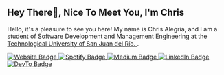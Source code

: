 <h2>Hey There👋, Nice To Meet You, I'm Chris</h2>

Hello, it's a pleasure to see you here! My name is Chris Alegria, and I am a student of Software Development and Management Engineering at the [Technological University of San Juan del Río.
](https://utsjr.edu.mx/).

<p>
  <a href="https://www.linkedin.com/in/christianalegriaruiz/">
    <img src="https://img.shields.io/badge/-ChrisAlegria-4E69C8?style=flat-square&amp;labelColor=4E69C8&amp;logo=LinkedIn&amp;link=https://ChrisAlegria" alt="Website Badge">
  </a> 
    <a href="https://open.spotify.com/user/21fdae4lll3yaxymukcfossty?si=3f5ea53b25504a81">
    <img src="https://img.shields.io/badge/-@☢XGamer484-1ED760?style=flat- square&amp;labelColor=fff&amp;logo=Spotify&amp;link=https://open.spotify.com/user/21fdae4lll3yaxymukcfossty?si=3f5ea53b25504a81" alt="Spotify Badge">
  </a>
  <a href="https://medium.com/@serbis">
    <img src="https://img.shields.io/badge/-@serbis-14c767?style=flat-square&amp;labelColor=14c767&amp;logo=Medium&amp;link=https://medium.com/@serbis" alt="Medium Badge">
  </a> 
  <a href="https://www.linkedin.com/in/serbis/">
    <img src="https://img.shields.io/badge/-@serbis-0077B5?style=flat-square&amp;labelColor=0077B5&amp;logo=LinkedIn&amp;link=https://www.linkedin.com/in/serbis/" alt="LinkedIn Badge">
  </a> 
  <a href="https://dev.to/spiderpig86">
    <img src="https://img.shields.io/badge/-@spiderpig86-0A0A0A?style=flat-square&amp;labelColor=0A0A0A&amp;logo=dev.to&amp;link=https://dev.to/spiderpig86" alt="DevTo Badge">
  </a>
</p>


<!---
ChrisAlegria/ChrisAlegria is a ✨ special ✨ repository because its `README.md` (this file) appears on your GitHub profile.
You can click the Preview link to take a look at your changes.
--->
